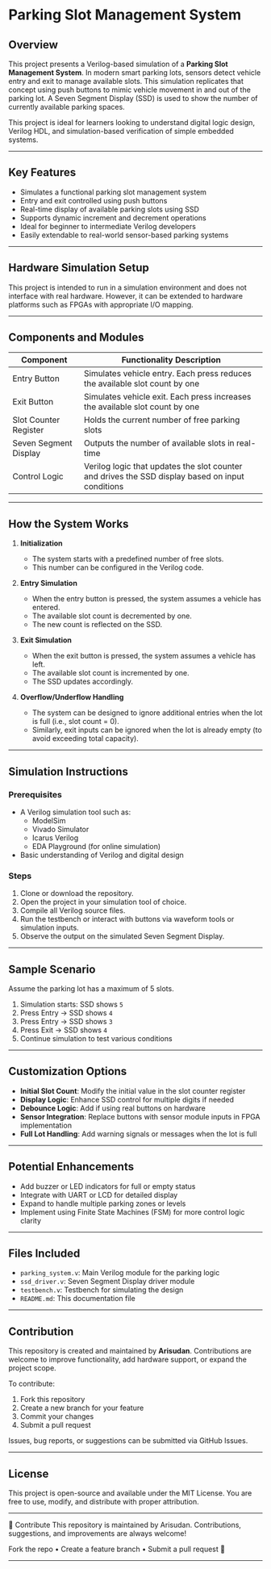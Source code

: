 # Parking Slot Management System

## Overview

This project presents a Verilog-based simulation of a **Parking Slot Management System**. In modern smart parking lots, sensors detect vehicle entry and exit to manage available slots. This simulation replicates that concept using push buttons to mimic vehicle movement in and out of the parking lot. A Seven Segment Display (SSD) is used to show the number of currently available parking spaces.

This project is ideal for learners looking to understand digital logic design, Verilog HDL, and simulation-based verification of simple embedded systems.

---

## Key Features

- Simulates a functional parking slot management system
- Entry and exit controlled using push buttons
- Real-time display of available parking slots using SSD
- Supports dynamic increment and decrement operations
- Ideal for beginner to intermediate Verilog developers
- Easily extendable to real-world sensor-based parking systems

---

## Hardware Simulation Setup

This project is intended to run in a simulation environment and does not interface with real hardware. However, it can be extended to hardware platforms such as FPGAs with appropriate I/O mapping.

---

## Components and Modules

| Component             | Functionality Description                                                                            |
|-----------------------|------------------------------------------------------------------------------------------------------|
| Entry Button          | Simulates vehicle entry. Each press reduces the available slot count by one                         |
| Exit Button           | Simulates vehicle exit. Each press increases the available slot count by one                        |
| Slot Counter Register | Holds the current number of free parking slots                                                      |
| Seven Segment Display | Outputs the number of available slots in real-time                                                  |
| Control Logic         | Verilog logic that updates the slot counter and drives the SSD display based on input conditions    |

---

## How the System Works

1. **Initialization**
   - The system starts with a predefined number of free slots.
   - This number can be configured in the Verilog code.

2. **Entry Simulation**
   - When the entry button is pressed, the system assumes a vehicle has entered.
   - The available slot count is decremented by one.
   - The new count is reflected on the SSD.

3. **Exit Simulation**
   - When the exit button is pressed, the system assumes a vehicle has left.
   - The available slot count is incremented by one.
   - The SSD updates accordingly.

4. **Overflow/Underflow Handling**
   - The system can be designed to ignore additional entries when the lot is full (i.e., slot count = 0).
   - Similarly, exit inputs can be ignored when the lot is already empty (to avoid exceeding total capacity).

---

## Simulation Instructions

### Prerequisites

- A Verilog simulation tool such as:
  - ModelSim
  - Vivado Simulator
  - Icarus Verilog
  - EDA Playground (for online simulation)
- Basic understanding of Verilog and digital design

### Steps

1. Clone or download the repository.
2. Open the project in your simulation tool of choice.
3. Compile all Verilog source files.
4. Run the testbench or interact with buttons via waveform tools or simulation inputs.
5. Observe the output on the simulated Seven Segment Display.

---

## Sample Scenario

Assume the parking lot has a maximum of 5 slots.

1. Simulation starts: SSD shows `5`
2. Press Entry → SSD shows `4`
3. Press Entry → SSD shows `3`
4. Press Exit  → SSD shows `4`
5. Continue simulation to test various conditions

---

## Customization Options

- **Initial Slot Count**: Modify the initial value in the slot counter register
- **Display Logic**: Enhance SSD control for multiple digits if needed
- **Debounce Logic**: Add if using real buttons on hardware
- **Sensor Integration**: Replace buttons with sensor module inputs in FPGA implementation
- **Full Lot Handling**: Add warning signals or messages when the lot is full

---

## Potential Enhancements

- Add buzzer or LED indicators for full or empty status
- Integrate with UART or LCD for detailed display
- Expand to handle multiple parking zones or levels
- Implement using Finite State Machines (FSM) for more control logic clarity

---

## Files Included

- `parking_system.v`: Main Verilog module for the parking logic
- `ssd_driver.v`: Seven Segment Display driver module
- `testbench.v`: Testbench for simulating the design
- `README.md`: This documentation file

---

## Contribution

This repository is created and maintained by **Arisudan**. Contributions are welcome to improve functionality, add hardware support, or expand the project scope.

To contribute:

1. Fork this repository
2. Create a new branch for your feature
3. Commit your changes
4. Submit a pull request

Issues, bug reports, or suggestions can be submitted via GitHub Issues.

---

## License

This project is open-source and available under the MIT License. You are free to use, modify, and distribute with proper attribution.

---
🤝 Contribute
This repository is maintained by Arisudan.
Contributions, suggestions, and improvements are always welcome!

Fork the repo • Create a feature branch • Submit a pull request 🚀

---
